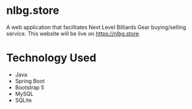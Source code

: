 # nlbg.store
A web application that facilitates Next Level Billiards Gear buying/selling service. This website will be live on https://nlbg.store.

# Technology Used
* Java
* Spring Boot
* Bootstrap 5
* MySQL
* SQLite
